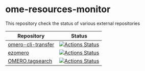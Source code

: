 # ome-resources-monitor

This repository check the status of various external repositories

Repository | Status
-----------| ------
[omero-cli-transfer](https://github.com/ome/omero-cli-transfer) | [![Actions Status](https://github.com/jburel/ome-resources-monitor/workflows/CLI-transfer/badge.svg)](https://github.com/jburel/ome-resources-monitor/actions)
[ezomero](https://github.com/TheJacksonLaboratory/ezomero.git) | [![Actions Status](https://github.com/jburel/ome-resources-monitor/workflows/Ezomero/badge.svg)](https://github.com/jburel/ome-resources-monitor/actions)
[OMERO.tagsearch](https://github.com/German-BioImaging/omero-tagsearch.git) | [![Actions Status](https://github.com/jburel/ome-resources-monitor/workflows/Tag-search/badge.svg)](https://github.com/jburel/ome-resources-monitor/actions)
